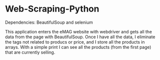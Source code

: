 # Web-Scraping-Python

Dependencies: BeautifulSoup and selenium

This application enters the eMAG website with webdriver and gets all the data from the page with BeautifulSoup.
Once I have all the data, I eliminate the tags not related to producs or price, and I store all the products in arrays.
With a simple print I can see all the products (from the first page) that are currently selling.
